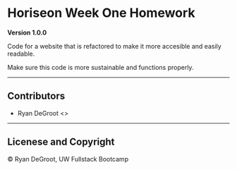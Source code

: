 # Horiseon Week One Homework

**Version 1.0.0**

Code for a website that is refactored to make it more accesible and easily readable.

Make sure this code is more sustainable and functions properly.

---

## Contributors

- Ryan DeGroot <>

---

## Licenese and Copyright

© Ryan DeGroot, UW Fullstack Bootcamp